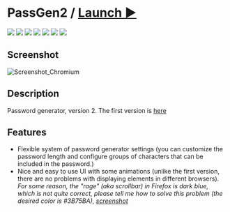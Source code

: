 # PassGen2 / [Launch ▶️](https://zalexanninev15.github.io/PassGen2) 

[![](https://img.shields.io/badge/platforms-All_with_Internet-27282D.svg)](https://github.com/Zalexanninev15/PassGen2)
[![](https://img.shields.io/badge/written_on-Java_Script-E34F26.svg?logo=javascript)](https://github.com/Zalexanninev15/PassGen2)
[![](https://img.shields.io/badge/written_on-HTML-E34F26.svg?logo=html5)](https://github.com/Zalexanninev15/PassGen2)
[![](https://img.shields.io/badge/release-v2.0-blue.svg)](https://github.com/Zalexanninev15/PassGen2)
[![](https://img.shields.io/github/last-commit/Zalexanninev15/PassGen)](https://github.com/Zalexanninev15/PassGen2/commits/main)
[![](https://img.shields.io/badge/license-MIT-blue.svg)](LICENSE)
[![](https://img.shields.io/badge/donate-Buy_Me_a_Coffee-F94400.svg)](https://zalexanninev15.jimdofree.com/buy-me-a-coffee)

## Screenshot

![Screenshot_Chromium](https://user-images.githubusercontent.com/51060911/211517687-6ca45ebf-5b16-4c11-a1c9-e721b46df20a.png)

## Description

Password generator, version 2. The first version is [here](https://github.com/Zalexanninev15/PassGen)

## Features

- Flexible system of password generator settings (you can customize the password length and configure groups of characters that can be included in the password.)
- Nice and easy to use UI with some animations (unlike the first version, there are no problems with displaying elements in different browsers). *For some reason, the "rage" (aka scrollbar) in Firefox is dark blue, which is not quite correct, please tell me how to solve this problem (the desired color is #3B75BA), [screenshot](https://user-images.githubusercontent.com/51060911/211517881-ead48818-b505-4c8e-af63-032c5223a524.png)*
